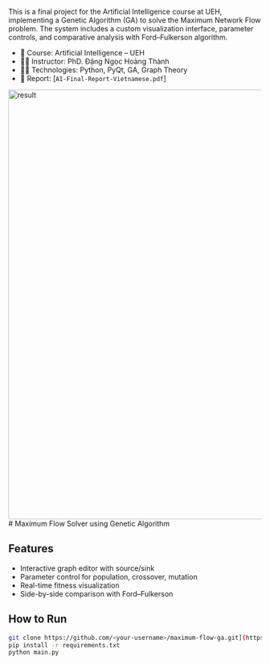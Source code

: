 
This is a final project for the Artificial Intelligence course at UEH, implementing a Genetic Algorithm (GA) to solve the Maximum Network Flow problem. The system includes a custom visualization interface, parameter controls, and comparative analysis with Ford–Fulkerson algorithm.

- 📍 Course: Artificial Intelligence – UEH
- 👨‍🏫 Instructor: PhD. Đặng Ngọc Hoàng Thành
- 👨‍💻 Technologies: Python, PyQt, GA, Graph Theory
- 📁 Report: [`AI-Final-Report-Vietnamese.pdf`]

<img width="855" alt="result" src="https://github.com/user-attachments/assets/ea3802ed-22f3-46b6-98a8-24fd0d00866b" /># Maximum Flow Solver using Genetic Algorithm
## Features
- Interactive graph editor with source/sink
- Parameter control for population, crossover, mutation
- Real-time fitness visualization
- Side-by-side comparison with Ford–Fulkerson

## How to Run
```bash
git clone https://github.com/<your-username>/maximum-flow-ga.git](https://github.com/hoaianthai345/Genetic_Algorithm_for_Maximum_Flow_Problem.git
pip install -r requirements.txt
python main.py
